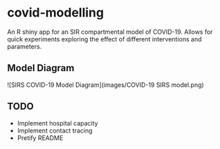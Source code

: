 # covid-modelling
An R shiny app for an SIR compartmental model of COVID-19. Allows for quick experiments exploring the effect of different interventions and parameters.

## Model Diagram
![SIRS COVID-19 Model Diagram](images/COVID-19 SIRS model.png)

## TODO
- Implement hospital capacity
- Implement contact tracing
- Pretify README
